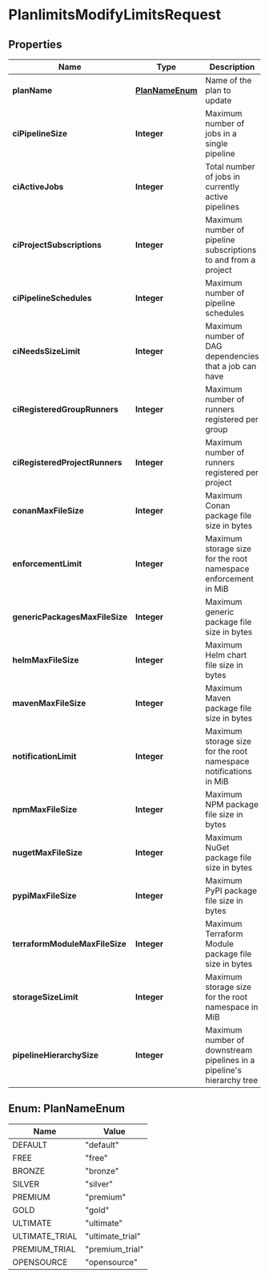 

# PlanlimitsModifyLimitsRequest


## Properties

| Name | Type | Description | Notes |
|------------ | ------------- | ------------- | -------------|
|**planName** | [**PlanNameEnum**](#PlanNameEnum) | Name of the plan to update |  |
|**ciPipelineSize** | **Integer** | Maximum number of jobs in a single pipeline |  [optional] |
|**ciActiveJobs** | **Integer** | Total number of jobs in currently active pipelines |  [optional] |
|**ciProjectSubscriptions** | **Integer** | Maximum number of pipeline subscriptions to and from a project |  [optional] |
|**ciPipelineSchedules** | **Integer** | Maximum number of pipeline schedules |  [optional] |
|**ciNeedsSizeLimit** | **Integer** | Maximum number of DAG dependencies that a job can have |  [optional] |
|**ciRegisteredGroupRunners** | **Integer** | Maximum number of runners registered per group |  [optional] |
|**ciRegisteredProjectRunners** | **Integer** | Maximum number of runners registered per project |  [optional] |
|**conanMaxFileSize** | **Integer** | Maximum Conan package file size in bytes |  [optional] |
|**enforcementLimit** | **Integer** | Maximum storage size for the root namespace enforcement in MiB |  [optional] |
|**genericPackagesMaxFileSize** | **Integer** | Maximum generic package file size in bytes |  [optional] |
|**helmMaxFileSize** | **Integer** | Maximum Helm chart file size in bytes |  [optional] |
|**mavenMaxFileSize** | **Integer** | Maximum Maven package file size in bytes |  [optional] |
|**notificationLimit** | **Integer** | Maximum storage size for the root namespace notifications in MiB |  [optional] |
|**npmMaxFileSize** | **Integer** | Maximum NPM package file size in bytes |  [optional] |
|**nugetMaxFileSize** | **Integer** | Maximum NuGet package file size in bytes |  [optional] |
|**pypiMaxFileSize** | **Integer** | Maximum PyPI package file size in bytes |  [optional] |
|**terraformModuleMaxFileSize** | **Integer** | Maximum Terraform Module package file size in bytes |  [optional] |
|**storageSizeLimit** | **Integer** | Maximum storage size for the root namespace in MiB |  [optional] |
|**pipelineHierarchySize** | **Integer** | Maximum number of downstream pipelines in a pipeline&#39;s hierarchy tree |  [optional] |



## Enum: PlanNameEnum

| Name | Value |
|---- | -----|
| DEFAULT | &quot;default&quot; |
| FREE | &quot;free&quot; |
| BRONZE | &quot;bronze&quot; |
| SILVER | &quot;silver&quot; |
| PREMIUM | &quot;premium&quot; |
| GOLD | &quot;gold&quot; |
| ULTIMATE | &quot;ultimate&quot; |
| ULTIMATE_TRIAL | &quot;ultimate_trial&quot; |
| PREMIUM_TRIAL | &quot;premium_trial&quot; |
| OPENSOURCE | &quot;opensource&quot; |



